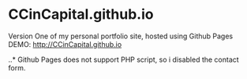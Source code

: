 # CCinCapital.github.io
Version One of my personal portfolio site, hosted using Github Pages
<br/>DEMO: http://CCinCapital.github.io

..* Github Pages does not support PHP script, so i disabled the contact form.
